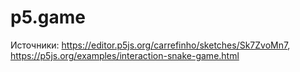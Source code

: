 # p5.game
Источники: https://editor.p5js.org/carrefinho/sketches/Sk7ZvoMn7, https://p5js.org/examples/interaction-snake-game.html
